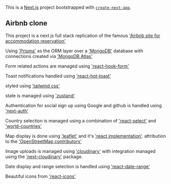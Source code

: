 This is a [Next.js](https://nextjs.org/) project bootstrapped with [`create-next-app`](https://github.com/vercel/next.js/tree/canary/packages/create-next-app).

## Airbnb clone

This project is a next js full stack replication of the famous ['Airbnb site for accommodation reservation'](https://www.airbnb.com/)

Using ['Prisma'](https://www.prisma.io/) as the ORM layer over a ['MongoDB']('https://www.mongodb.com/') database with connections created via ['MongoDB Atlas'](https://www.mongodb.com/atlas/)

Form related actions are managed using ['react-hook-form'](https://react-hook-form.com/)

Toast notifications handled using ['react-hot-toast'](https://react-hot-toast.com/)

styled using ['tailwind css'](https://tailwindcss.com/)

state is managed using ['zustand'](https://www.npmjs.com/package/zustand)

Authentication for social sign up using Google and github is handled using ['next-auth'](https://next-auth.js.org/)

Country selection is managed using a combination of ['react-select'](https://react-select.com/home) and ['world-countries'](https://www.npmjs.com/package/world-countries)

Map display is done using ['leaflet'](https://leafletjs.com/) and it's ['react implementation'](https://react-leaflet.js.org/).
attribution to the ['OpenStreetMap contributors'](https://www.openstreetmap.org/copyright)

Image uploads is managed using ['cloudinary'](https://cloudinary.com/) with integration managed using the ['next-cloudinary'](https://next-cloudinary.spacejelly.dev/installation) package. 

Date display and range selection is handled using ['react-date-range'](https://www.npmjs.com/package/react-date-range)

Beautiful icons from ['react-icons'](https://www.npmjs.com/package/react-icons)
